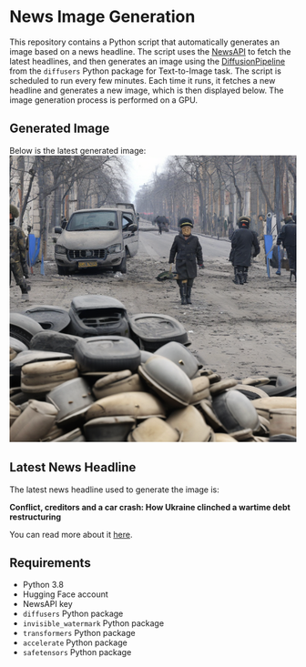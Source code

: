 # News Image Generation
This repository contains a Python script that automatically generates an image based on a news headline. The script uses the [NewsAPI](https://newsapi.org/) to fetch the latest headlines, and then generates an image using the [DiffusionPipeline](https://github.com/huggingface/diffusers) from the `diffusers` Python package for Text-to-Image task.
The script is scheduled to run every few minutes. Each time it runs, it fetches a new headline and generates a new image, which is then displayed below. The image generation process is performed on a GPU.

## Generated Image
Below is the latest generated image:
![Generated Image](image.png)

## Latest News Headline
The latest news headline used to generate the image is:

**Conflict, creditors and a car crash: How Ukraine clinched a wartime debt restructuring**

You can read more about it [here](https://news.google.com/rss/articles/CBMixgFBVV95cUxOR1NlSmFYc2lvZ1ppMkN3ZF83MHRNdjZoQlFIQU9UOWZmR1VkdmRtQjh1VGZBZm9NR2xHc2tzZk5YYm1CUkZqLV85dHhiS3VaSTUxXzdlX0pJTk5pU2JxYzl3SFYyNkRyV0pBSW9lcXYwbkNYY2Y4NWRYQnhzWGZkQzVEUkdBdWp4SnIyS0R6eTd0Q1k2TkxVbm9MajFuejVlVkdSVFB6ZWllRjZLUVVDQ2thdXlJcmV3WjZUenN2Z1R6a3ZYWkE?oc=5).

## Requirements
- Python 3.8
- Hugging Face account
- NewsAPI key
- `diffusers` Python package
- `invisible_watermark` Python package
- `transformers` Python package
- `accelerate` Python package
- `safetensors` Python package
